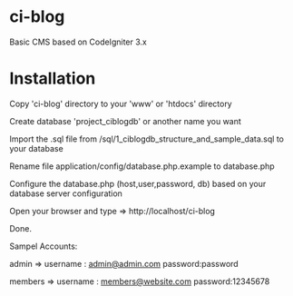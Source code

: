 # ci-blog
Basic CMS based on CodeIgniter 3.x
# Installation

Copy 'ci-blog' directory to your 'www' or 'htdocs' directory

Create database 'project_ciblogdb' or another name you want

Import the .sql file from /sql/1_ciblogdb_structure_and_sample_data.sql to your database

Rename file application/config/database.php.example to database.php

Configure the database.php (host,user,password, db) based on your database server configuration

Open your browser and type => http://localhost/ci-blog

Done.

Sampel Accounts:

admin => username : admin@admin.com password:password

members => username : members@website.com password:12345678


